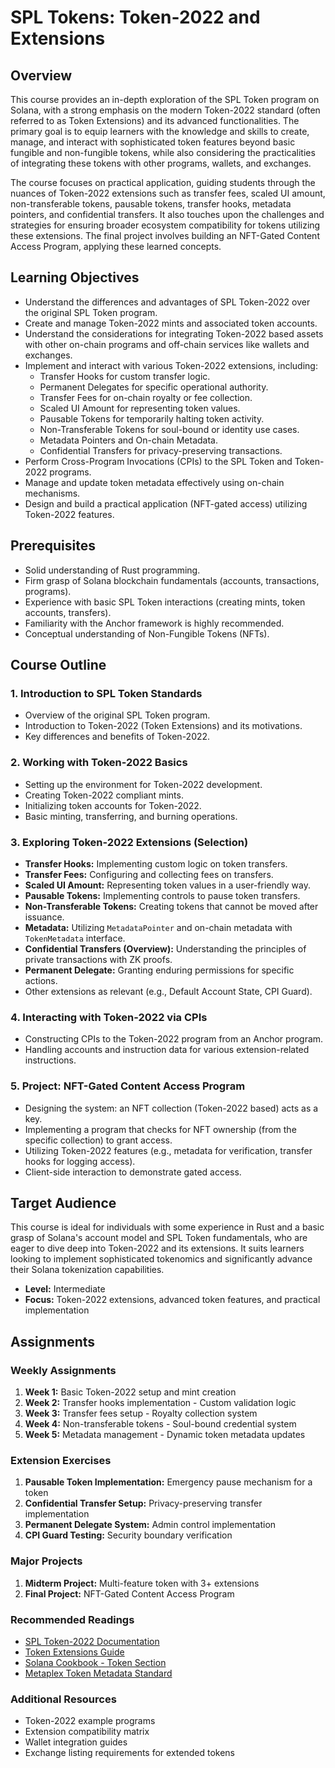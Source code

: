 # SPL Tokens: Token-2022 and Extensions

## Overview

This course provides an in-depth exploration of the SPL Token program on Solana, with a strong emphasis on the modern Token-2022 standard (often referred to as Token Extensions) and its advanced functionalities. The primary goal is to equip learners with the knowledge and skills to create, manage, and interact with sophisticated token features beyond basic fungible and non-fungible tokens, while also considering the practicalities of integrating these tokens with other programs, wallets, and exchanges.

The course focuses on practical application, guiding students through the nuances of Token-2022 extensions such as transfer fees, scaled UI amount, non-transferable tokens, pausable tokens, transfer hooks, metadata pointers, and confidential transfers. It also touches upon the challenges and strategies for ensuring broader ecosystem compatibility for tokens utilizing these extensions. The final project involves building an NFT-Gated Content Access Program, applying these learned concepts.

## Learning Objectives

- Understand the differences and advantages of SPL Token-2022 over the original SPL Token program.
- Create and manage Token-2022 mints and associated token accounts.
- Understand the considerations for integrating Token-2022 based assets with other on-chain programs and off-chain services like wallets and exchanges.
- Implement and interact with various Token-2022 extensions, including:
  - Transfer Hooks for custom transfer logic.
  - Permanent Delegates for specific operational authority.
  - Transfer Fees for on-chain royalty or fee collection.
  - Scaled UI Amount for representing token values.
  - Pausable Tokens for temporarily halting token activity.
  - Non-Transferable Tokens for soul-bound or identity use cases.
  - Metadata Pointers and On-chain Metadata.
  - Confidential Transfers for privacy-preserving transactions.
- Perform Cross-Program Invocations (CPIs) to the SPL Token and Token-2022 programs.
- Manage and update token metadata effectively using on-chain mechanisms.
- Design and build a practical application (NFT-gated access) utilizing Token-2022 features.

## Prerequisites

- Solid understanding of Rust programming.
- Firm grasp of Solana blockchain fundamentals (accounts, transactions, programs).
- Experience with basic SPL Token interactions (creating mints, token accounts, transfers).
- Familiarity with the Anchor framework is highly recommended.
- Conceptual understanding of Non-Fungible Tokens (NFTs).

## Course Outline

### 1. Introduction to SPL Token Standards

- Overview of the original SPL Token program.
- Introduction to Token-2022 (Token Extensions) and its motivations.
- Key differences and benefits of Token-2022.

### 2. Working with Token-2022 Basics

- Setting up the environment for Token-2022 development.
- Creating Token-2022 compliant mints.
- Initializing token accounts for Token-2022.
- Basic minting, transferring, and burning operations.

### 3. Exploring Token-2022 Extensions (Selection)

- **Transfer Hooks:** Implementing custom logic on token transfers.
- **Transfer Fees:** Configuring and collecting fees on transfers.
- **Scaled UI Amount:** Representing token values in a user-friendly way.
- **Pausable Tokens:** Implementing controls to pause token transfers.
- **Non-Transferable Tokens:** Creating tokens that cannot be moved after issuance.
- **Metadata:** Utilizing `MetadataPointer` and on-chain metadata with `TokenMetadata` interface.
- **Confidential Transfers (Overview):** Understanding the principles of private transactions with ZK proofs.
- **Permanent Delegate:** Granting enduring permissions for specific actions.
- Other extensions as relevant (e.g., Default Account State, CPI Guard).

### 4. Interacting with Token-2022 via CPIs

- Constructing CPIs to the Token-2022 program from an Anchor program.
- Handling accounts and instruction data for various extension-related instructions.

### 5. Project: NFT-Gated Content Access Program

- Designing the system: an NFT collection (Token-2022 based) acts as a key.
- Implementing a program that checks for NFT ownership (from the specific collection) to grant access.
- Utilizing Token-2022 features (e.g., metadata for verification, transfer hooks for logging access).
- Client-side interaction to demonstrate gated access.

## Target Audience

This course is ideal for individuals with some experience in Rust and a basic grasp of Solana's account model and SPL Token fundamentals, who are eager to dive deep into Token-2022 and its extensions. It suits learners looking to implement sophisticated tokenomics and significantly advance their Solana tokenization capabilities.

- **Level:** Intermediate
- **Focus:** Token-2022 extensions, advanced token features, and practical implementation

## Assignments

### Weekly Assignments

1. **Week 1:** Basic Token-2022 setup and mint creation
2. **Week 2:** Transfer hooks implementation - Custom validation logic
3. **Week 3:** Transfer fees setup - Royalty collection system
4. **Week 4:** Non-transferable tokens - Soul-bound credential system
5. **Week 5:** Metadata management - Dynamic token metadata updates

### Extension Exercises

1. **Pausable Token Implementation:** Emergency pause mechanism for a token
2. **Confidential Transfer Setup:** Privacy-preserving transfer implementation
3. **Permanent Delegate System:** Admin control implementation
4. **CPI Guard Testing:** Security boundary verification

### Major Projects

1. **Midterm Project:** Multi-feature token with 3+ extensions
2. **Final Project:** NFT-Gated Content Access Program

### Recommended Readings

- [SPL Token-2022 Documentation](https://spl.solana.com/token-2022)
- [Token Extensions Guide](https://solana.com/developers/guides/token-extensions/overview)
- [Solana Cookbook - Token Section](https://solanacookbook.com/references/token.html)
- [Metaplex Token Metadata Standard](https://docs.metaplex.com/)

### Additional Resources

- Token-2022 example programs
- Extension compatibility matrix
- Wallet integration guides
- Exchange listing requirements for extended tokens
